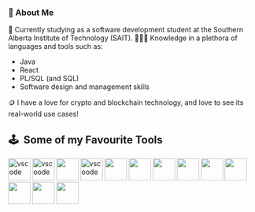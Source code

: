 <!--
**CryptoJoe33/CryptoJoe33** is a ✨ _special_ ✨ repository because its `README.md` (this file) appears on your GitHub profile.

Here are some ideas to get you started:

- 🔭 I’m currently working on ...
- 🌱 I’m currently learning ...

- 👯 I’m looking to collaborate on ...
- 🤔 I’m looking for help with ...
- 💬 Ask me about ...
- 📫 How to reach me: ...
- 😄 Pronouns: ...
- ⚡ Fun fact: ...
-->

### 🔭 About Me

📜 Currently studying as a software development student at the Southern Alberta Institute of Technology (SAIT).
🧑🏻‍🔬 Knowledge in a plethora of languages and tools such as:
  - Java
  - React
  - PL/SQL (and SQL)
  - Software design and management skills

🪙 I have a love for crypto and blockchain technology, and love to see its real-world use cases!

<h2> 🕹️ &nbsp;Some of my Favourite Tools</h2>
<p align="left">
  <img src="https://cdn.jsdelivr.net/gh/devicons/devicon/icons/vscode/vscode-original.svg" alt="vscode" width="45" height="45"/>
  <img src="https://cdn.jsdelivr.net/gh/devicons/devicon@latest/icons/go/go-original-wordmark.svg" alt="vscoode" width="45" height="45"/>
  <img src="https://cdn.jsdelivr.net/gh/devicons/devicon@latest/icons/goland/goland-original.svg" width="45" height="45"/>
  <img src="https://cdn.jsdelivr.net/gh/devicons/devicon@latest/icons/python/python-original.svg" alt="vscoode" width="45" height="45"/>
  <img src="https://cdn.jsdelivr.net/gh/devicons/devicon@latest/icons/pycharm/pycharm-original.svg" width="45" height="45"/>
  <img src="https://cdn.jsdelivr.net/gh/devicons/devicon@latest/icons/rabbitmq/rabbitmq-original.svg" width="45" height="45"/>
  <img src="https://cdn.jsdelivr.net/gh/devicons/devicon@latest/icons/amazonwebservices/amazonwebservices-plain-wordmark.svg" width="45" height="45"/>
  <img src="https://cdn.jsdelivr.net/gh/devicons/devicon@latest/icons/docker/docker-original-wordmark.svg" width="45" height="45"/>
  <img src="https://cdn.jsdelivr.net/gh/devicons/devicon@latest/icons/django/django-plain-wordmark.svg" width="45" height="45"/>
  <img src="https://cdn.jsdelivr.net/gh/devicons/devicon@latest/icons/git/git-plain-wordmark.svg" width="45" height="45"/>
  <img src="https://cdn.jsdelivr.net/gh/devicons/devicon@latest/icons/postgresql/postgresql-original.svg" width="45" height="45"/>
  <img src="https://cdn.jsdelivr.net/gh/devicons/devicon@latest/icons/postman/postman-original.svg" width="45" height="45"/>
  <img src="https://cdn.jsdelivr.net/gh/devicons/devicon@latest/icons/vscode/vscode-original.svg" width="45" height="45"/>
</p>


